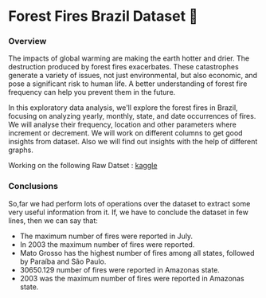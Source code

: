 # Forest Fires Brazil Dataset 🌳
### Overview
The impacts of global warming are making the earth hotter and drier. The destruction produced by forest fires exacerbates. These catastrophes generate a variety of issues, not just environmental, but also economic, and pose a significant risk to human life. A better understanding of forest fire frequency can help you prevent them in the future.

In this exploratory data analysis, we'll explore the forest fires in Brazil, focusing on analyzing yearly, monthly, state, and date occurrences of fires.
We will analyse their frequency, location and other parameters where increment or decrement.
We will work on different columns to get good insights from dataset. Also we will find out insights with the help of different graphs.

Working on the following Raw Datset : [kaggle](/kaggle/input/forest-fires-in-brazil/amazon.csv)

### Conclusions
So,far we had perform lots of operations over the dataset to extract  some very useful information from it. If, we have to conclude the dataset in few lines, then we can say that:
* The maximum number of fires were reported in July. 
* In 2003 the maximum number of fires were reported.
* Mato Grosso has the highest number of fires among all states, followed by Paraíba and São Paulo.
* 30650.129 number of fires were reported in Amazonas state.
* 2003 was the maximum number of fires were reported in Amazonas state.




